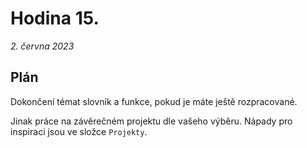 # Hodina 15.
_2. června 2023_

## Plán

Dokončení témat slovník a funkce, pokud je máte ještě rozpracované.

Jinak práce na závěrečném projektu dle vašeho výběru. Nápady pro inspiraci jsou ve složce `Projekty`.
